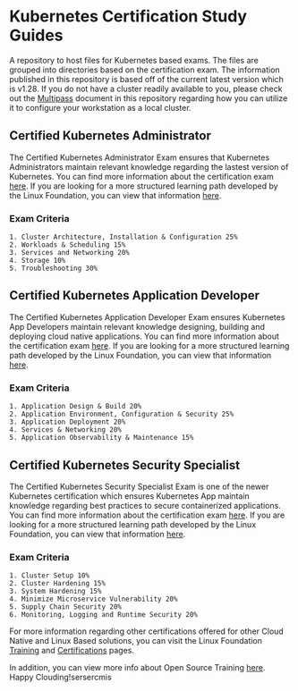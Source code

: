 # Kubernetes Certification Study Guides
A repository to host files for Kubernetes based exams. The files are grouped into directories based on the certification exam. The information published in this repository is based off of the current latest version which is v1.28. If you do not have a cluster readily available to you, please check out the [Multipass](multipass.md) document in this repository regarding how you can utilize it to configure your workstation as a local cluster. 

## Certified Kubernetes Administrator
The Certified Kubernetes Administrator Exam ensures that Kubernetes Administrators maintain relevant knowledge regarding the lastest version of Kubernetes. You can find more information about the certification exam [here](https://training.linuxfoundation.org/certification/certified-kubernetes-administrator-cka/). If you are looking for a more structured learning path developed by the Linux Foundation, you can view that information [here](https://training.linuxfoundation.org/wp-content/uploads/2023/07/CKA_CurriculumPath_Jul23.pdf). 

### Exam Criteria
    1. Cluster Architecture, Installation & Configuration 25%
    2. Workloads & Scheduling 15%
    3. Services and Networking 20%
    4. Storage 10%
    5. Troubleshooting 30%

## Certified Kubernetes Application Developer
The Certified Kubernetes Application Developer Exam ensures Kubernetes App Developers maintain relevant knowledge designing, building and deploying cloud native applications. You can find more information about the certification exam [here](https://training.linuxfoundation.org/certification/certified-kubernetes-application-developer-ckad/). If you are looking for a more structured learning path developed by the Linux Foundation, you can view that information [here](https://training.linuxfoundation.org/wp-content/uploads/2023/07/CKAD_CurriculumPath_Jul23.pdf). 

### Exam Criteria
    1. Application Design & Build 20%
    2. Application Environment, Configuration & Security 25%
    3. Application Deployment 20%
    4. Services & Networking 20%
    5. Application Observability & Maintenance 15%

## Certified Kubernetes Security Specialist
The Certified Kubernetes Security Specialist Exam is one of the newer Kubernetes certification which ensures Kubernetes App maintain knowledge regarding best practices to secure containerized applications. You can find more information about the certification exam [here](https://training.linuxfoundation.org/certification/certified-kubernetes-security-specialist/). If you are looking for a more structured learning path developed by the Linux Foundation, you can view that information [here](https://training.linuxfoundation.org/wp-content/uploads/2023/07/CKS_CurriculumPath_Jul23.pdf). 

### Exam Criteria
    1. Cluster Setup 10%
    2. Cluster Hardening 15%
    3. System Hardening 15%
    4. Minimize Microservice Vulnerability 20%
    5. Supply Chain Security 20%
    6. Monitoring, Logging and Runtime Security 20%

For more information regarding other certifications offered for other Cloud Native and Linux Based solutions, you can visit the Linux Foundation [Training](https://training.linuxfoundation.org/) and [Certifications](https://training.linuxfoundation.org/certification-catalog/) pages. 

In addition, you can view more info about Open Source Training [here](https://training.linuxfoundation.org/open-source-best-practice/). Happy Clouding!sersercmis